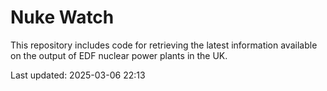 # Nuke Watch

This repository includes code for retrieving the latest information available on the output of EDF nuclear power plants in the UK.

Last updated: 2025-03-06 22:13